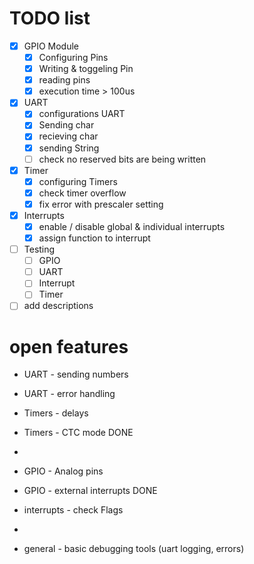 # TODO list

- [X] GPIO Module
    - [X] Configuring Pins
    - [X] Writing & toggeling Pin
    - [X] reading pins
    - [X] execution time > 100us

- [X] UART
    - [X] configurations UART
    - [X] Sending char
    - [X] recieving char
    - [X] sending String
    - [ ] check no reserved bits are being written

- [X] Timer
    - [X] configuring Timers
    - [X] check timer overflow
    - [X] fix error with prescaler setting

- [X] Interrupts
    - [X] enable / disable global & individual interrupts
    - [X] assign function to interrupt

- [ ] Testing
    - [ ] GPIO
    - [ ] UART
    - [ ] Interrupt
    - [ ] Timer

- [ ] add descriptions
# open features
- UART - sending numbers
- UART - error handling

- Timers - delays
- Timers - CTC mode DONE
- 

- GPIO - Analog pins
- GPIO - external interrupts DONE

- interrupts - check Flags
- 

- general - basic debugging tools (uart logging, errors)
